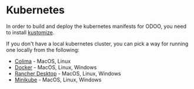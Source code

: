 # Kubernetes

In order to build and deploy the kubernetes manifests for ODOO, you need to
install [kustomize](https://kubectl.docs.kubernetes.io/installation/kustomize/).

If you don't have a local kubernetes cluster, you can pick a way for running
one locally from the following:

* [Colima](https://github.com/abiosoft/colima) - MacOS, Linux
* [Docker](https://docs.docker.com/desktop/)  - MacOS, Linux, Windows
* [Rancher Desktop](https://rancher.com/products/rancher-desktop) - MacOS, Linux, Windows
* [Minikube](https://minikube.sigs.k8s.io/docs/start/) - MacOS, Linux, Windows
